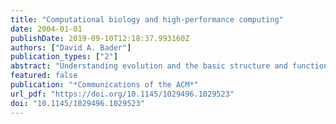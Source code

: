 ```yaml
---
title: "Computational biology and high-performance computing"
date: 2004-01-01
publishDate: 2019-09-10T12:18:37.993160Z
authors: ["David A. Bader"]
publication_types: ["2"]
abstract: "Understanding evolution and the basic structure and function of proteins are two grand challenge problems in biology that can be solved only through the use of high-performance computing."
featured: false
publication: "*Communications of the ACM*"
url_pdf: "https://doi.org/10.1145/1029496.1029523"
doi: "10.1145/1029496.1029523"
---
```


